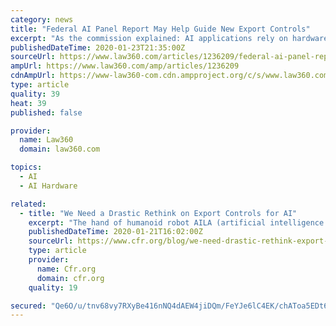 ```yaml
---
category: news
title: "Federal AI Panel Report May Help Guide New Export Controls"
excerpt: "As the commission explained: AI applications rely on hardware, and currently that hardware is almost exclusively powered by semiconductors. Generally, countries with greater access to high-end computer chips will have an inherent advantage in their ability to deploy high-performing AI algorithms. The demand for semiconductors to enable AI ..."
publishedDateTime: 2020-01-23T21:35:00Z
sourceUrl: https://www.law360.com/articles/1236209/federal-ai-panel-report-may-help-guide-new-export-controls
ampUrl: https://www.law360.com/amp/articles/1236209
cdnAmpUrl: https://www-law360-com.cdn.ampproject.org/c/s/www.law360.com/amp/articles/1236209
type: article
quality: 39
heat: 39
published: false

provider:
  name: Law360
  domain: law360.com

topics:
  - AI
  - AI Hardware

related:
  - title: "We Need a Drastic Rethink on Export Controls for AI"
    excerpt: "The hand of humanoid robot AILA (artificial intelligence lightweight android) operates a switchboard during a demonstration by the German research centre for artificial intelligence at the CeBit computer fair in Hanover REUTERS/Fabrizio Bensch Before export controls for AI are codified, the U.S. government needs to assess its past controls on ..."
    publishedDateTime: 2020-01-21T16:02:00Z
    sourceUrl: https://www.cfr.org/blog/we-need-drastic-rethink-export-controls-ai
    type: article
    provider:
      name: Cfr.org
      domain: cfr.org
    quality: 19

secured: "Qe6O/u/tnv68vy7RXyBe416nNQ4dAEW4jiDQm/FeYJe6lC4EK/chAToa5EDt6bZvEoa+c2QxwGSgGcx4fw6LnbmNhfMtKojnOksfb+jt3oQ9o+Gcnfb+wfBK+UjN5oZRephoylzEP3MixjQyDwWOZifhZz7gyLDsdblsKmXH5/ABJzGdTsnMXGqt49fNsGB7Axrmy5uAZciqbF9UjldLX3zKuYoC4Zg8IuTUTwxOqVGbYps+Si3gkBlt9kak81MrmmfPTdjyWVcH00KdTEvmgFuL2M4ABkCEQGhrTVlqlOm3aOwnzCR65tvoM/6SP7MS;UFOO/CAWzElv5HIWCfjLXA=="
---
```


